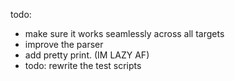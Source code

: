 todo:
- make sure it works seamlessly across all targets 
- improve the parser
- add pretty print. (IM LAZY AF)
- todo: rewrite the test scripts